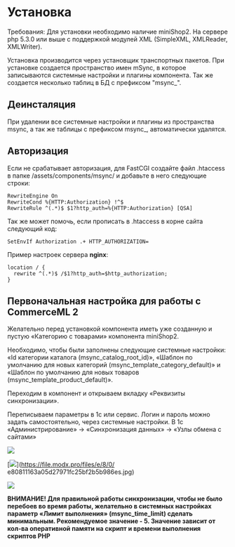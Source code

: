 # Установка

Требования: Для установки необходимо наличие miniShop2. На сервере php 5.3.0 или выше с поддержкой модулей XML (SimpleXML, XMLReader, XMLWriter).

Установка производится через установщик транспортных пакетов. При установке создается пространство имен mSync, в которое
записываются системные настройки и плагины компонента. Так же создается несколько таблиц в БД с префиксом "msync_".

## Деинсталяция

При удалении все системные настройки и плагины из пространства msync, а так же таблицы с префиксом msync_, автоматически удалятся.

## Авторизация

Если не срабатывает авторизация, для FastCGI создайте файл .htaccess в папке /assets/components/msync/ и добавьте в него следующие строки:

```
RewriteEngine On
RewriteCond %{HTTP:Authorization} !^$
RewriteRule ^(.*)$ $1?http_auth=%{HTTP:Authorization} [QSA]
```

Так же может помочь, если прописать в .htaccess в корне сайта следующий код:

```
SetEnvIf Authorization .+ HTTP_AUTHORIZATION=
```

Пример настроек сервера **nginx**:

```
location / {
  rewrite ^(.*)$ /$1?http_auth=$http_authorization;
}
```

## Первоначальная настройка для работы с CommerceML 2

Желательно перед установкой компонента иметь уже созданную и пустую «Категорию с товарами» компонента miniShop2.

Необходимо, чтобы были заполнены следующие системные настройки: «Id категории каталога (msync_catalog_root_id)», «Шаблон по умолчанию для новых категорий (msync_template_category_default)» и «Шаблон по умолчанию для новых товаров (msync_template_product_default)».

Переходим в компонент и открываем вкладку «Реквизиты синхронизации».

Переписываем параметры в 1с или сервис. Логин и пароль можно задать самостоятельно, через системные настройки.
В 1с «Администрирование» -> «Синхронизация данных» -> «Узлы обмена с сайтами»

[![](https://file.modx.pro/files/0/a/9/0a92dfc1b86b68372a8ab86e4f2b2ec5s.jpg)](https://file.modx.pro/files/0/a/9/0a92dfc1b86b68372a8ab86e4f2b2ec5s.jpg)

[![](https://file.modx.pro/files/e/8/0/e80811163a05d27971fc25bf2b5b986es.jpg)](https://file.modx.pro/files/e/8/0/
e80811163a05d27971fc25bf2b5b986es.jpg)

[![](https://file.modx.pro/files/f/8/0/f8075647c55dea303f913bf8c72e3560s.jpg)](https://file.modx.pro/files/f/8/0/f8075647c55dea303f913bf8c72e3560s.jpg)

**ВНИМАНИЕ! Для правильной работы синхронизации, чтобы не было перебоев во время работы, желательно в системных настройках параметр «Лимит выполнения» (msync_time_limit) сделать минимальным. Рекомендуемое значение - 5. Значение зависит от кол-ва оперативной памяти на скрипт и времени выполнения скриптов PHP**
